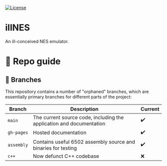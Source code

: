[![License](https://img.shields.io/badge/licence-MIT-blue.svg)](https://opensource.org/licenses/MIT)

# illNES

An ill-conceived NES emulator.

# 📂 Repo guide

## 🌿 Branches

This repository contains a number of "orphaned" branches, which are essentially primary branches for different parts of the project:

| Branch | Description | Current |
|-|-|-|
| `main` | The current source code, including the application and documentation | ✔️ |
| `gh-pages` | Hosted documentation | ✔️ |
| `assembly` | Contains useful 6502 assembly source and binaries for testing | ✔️ |
| `c++` | Now defunct C++ codebase | ❌ |

